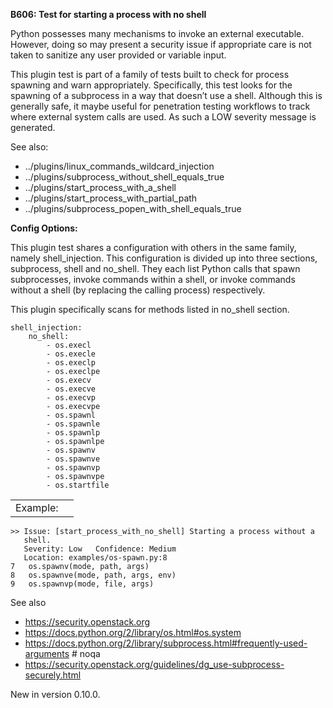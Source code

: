 **B606: Test for starting a process with no shell**

Python possesses many mechanisms to invoke an external executable.
However, doing so may present a security issue if appropriate care is
not taken to sanitize any user provided or variable input.

This plugin test is part of a family of tests built to check for process
spawning and warn appropriately. Specifically, this test looks for the
spawning of a subprocess in a way that doesn’t use a shell. Although
this is generally safe, it maybe useful for penetration testing
workflows to track where external system calls are used. As such a LOW
severity message is generated.

See also:

-   <span
    class="xref std std-doc">../plugins/linux\_commands\_wildcard\_injection</span>
-   <span
    class="xref std std-doc">../plugins/subprocess\_without\_shell\_equals\_true</span>
-   <span
    class="xref std std-doc">../plugins/start\_process\_with\_a\_shell</span>
-   <span
    class="xref std std-doc">../plugins/start\_process\_with\_partial\_path</span>
-   <span
    class="xref std std-doc">../plugins/subprocess\_popen\_with\_shell\_equals\_true</span>

**Config Options:**

This plugin test shares a configuration with others in the same family,
namely shell\_injection. This configuration is divided up into three
sections, subprocess, shell and no\_shell. They each list Python calls
that spawn subprocesses, invoke commands within a shell, or invoke
commands without a shell (by replacing the calling process)
respectively.

This plugin specifically scans for methods listed in no\_shell section.

    shell_injection:
        no_shell:
            - os.execl
            - os.execle
            - os.execlp
            - os.execlpe
            - os.execv
            - os.execve
            - os.execvp
            - os.execvpe
            - os.spawnl
            - os.spawnle
            - os.spawnlp
            - os.spawnlpe
            - os.spawnv
            - os.spawnve
            - os.spawnvp
            - os.spawnvpe
            - os.startfile

|          |     |
|----------|-----|
| Example: |     |

    >> Issue: [start_process_with_no_shell] Starting a process without a
       shell.
       Severity: Low   Confidence: Medium
       Location: examples/os-spawn.py:8
    7   os.spawnv(mode, path, args)
    8   os.spawnve(mode, path, args, env)
    9   os.spawnvp(mode, file, args)

See also

-   <a href="https://security.openstack.org" class="uri reference external">https://security.openstack.org</a>
-   <a href="https://docs.python.org/2/library/os.html#os.system" class="uri reference external">https://docs.python.org/2/library/os.html#os.system</a>
-   <a href="https://docs.python.org/2/library/subprocess.html#frequently-used-arguments" class="uri reference external">https://docs.python.org/2/library/subprocess.html#frequently-used-arguments</a>
    \# noqa
-   <a href="https://security.openstack.org/guidelines/dg_use-subprocess-securely.html" class="uri reference external">https://security.openstack.org/guidelines/dg_use-subprocess-securely.html</a>

<span class="versionmodified">New in version 0.10.0.</span>
